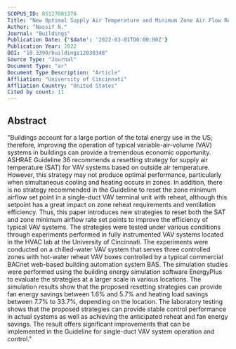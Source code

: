 ```yaml
---
SCOPUS_ID: 85127081378
Title: "New Optimal Supply Air Temperature and Minimum Zone Air Flow Resetting Strategies for VAV Systems"
Author: "Nassif N."
Journal: "Buildings"
Publication Date: {'$date': '2022-03-01T00:00:00Z'}
Publication Year: 2022
DOI: "10.3390/buildings12030348"
Source Type: "Journal"
Document Type: "ar"
Document Type Description: "Article"
Affliation: "University of Cincinnati"
Affliation Country: "United States"
Cited by count: 11
---
```


## Abstract
"Buildings account for a large portion of the total energy use in the US; therefore, improving the operation of typical variable-air-volume (VAV) systems in buildings can provide a tremendous economic opportunity. ASHRAE Guideline 36 recommends a resetting strategy for supply air temperature (SAT) for VAV systems based on outside air temperature. However, this strategy may not produce optimal performance, particularly when simultaneous cooling and heating occurs in zones. In addition, there is no strategy recommended in the Guideline to reset the zone minimum airflow set point in a single-duct VAV terminal unit with reheat, although this setpoint has a great impact on zone reheat requirements and ventilation efficiency. Thus, this paper introduces new strategies to reset both the SAT and zone minimum airflow rate set points to improve the efficiency of typical VAV systems. The strategies were tested under various conditions through experiments performed in fully instrumented VAV systems located in the HVAC lab at the University of Cincinnati. The experiments were conducted on a chilled-water VAV system that serves three controlled zones with hot-water reheat VAV boxes controlled by a typical commercial BACnet web-based building automation system BAS. The simulation studies were performed using the building energy simulation software EnergyPlus to evaluate the strategies at a larger scale in various locations. The simulation results show that the proposed resetting strategies can provide fan energy savings between 1.6% and 5.7% and heating load savings between 7.7% to 33.7%, depending on the location. The laboratory testing shows that the proposed strategies can provide stable control performance in actual systems as well as achieving the anticipated reheat and fan energy savings. The result offers significant improvements that can be implemented in the Guideline for single-duct VAV system operation and control."
